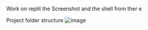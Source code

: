 Work on replit the Screenshot and the shell from ther e

Project folder structure
![image](https://github.com/user-attachments/assets/ceb90e95-8f8e-4a89-9ff1-cf7559372c87)
